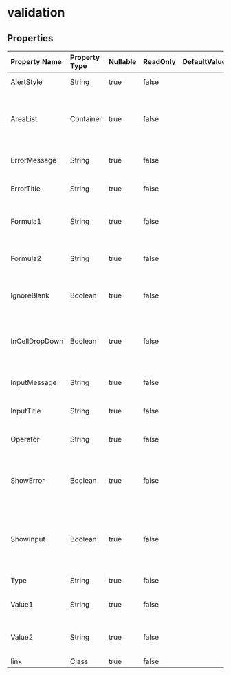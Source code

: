 # **validation**

 

## **Properties**

| Property Name | Property Type | Nullable |  ReadOnly | DefaultValue | Description | 
| :- | :- | :- |:- |  :- | :- |
|AlertStyle|String|true|false |  |Represents the validation alert style.|
|AreaList|Container|true|false |  |Represents a collection of Aspose.Cells.CellArea which contains the data                validation settings.|
|ErrorMessage|String|true|false |  |Represents the data validation error message.|
|ErrorTitle|String|true|false |  |Represents the title of the data-validation error dialog box.|
|Formula1|String|true|false |  |Represents the value or expression associated with the data validation.|
|Formula2|String|true|false |  |Represents the value or expression associated with the data validation.|
|IgnoreBlank|Boolean|true|false |  |Indicates whether blank values are permitted by the range data validation.|
|InCellDropDown|Boolean|true|false |  |Indicates whether data validation displays a drop-down list that contains acceptable values.|
|InputMessage|String|true|false |  |Represents the data validation input message.|
|InputTitle|String|true|false |  |Represents the title of the data-validation input dialog box.|
|Operator|String|true|false |  |Represents the operator for the data validation.|
|ShowError|Boolean|true|false |  |Indicates whether the data validation error message will be displayed whenever the user enters invalid data.|
|ShowInput|Boolean|true|false |  |Indicates whether the data validation input message will be displayed whenever the user selects a cell in the data validation range.|
|Type|String|true|false |  |Represents the data validation type.|
|Value1|String|true|false |  |Represents the first value associated with the data validation.|
|Value2|String|true|false |  |Represents the second value associated with the data validation.|
|link|Class|true|false |  ||

